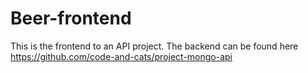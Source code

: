 # Beer-frontend
This is the frontend to an API project. The backend can be found here https://github.com/code-and-cats/project-mongo-api

